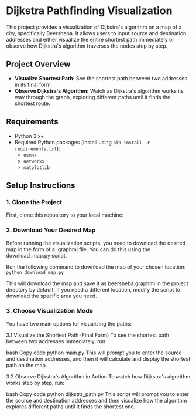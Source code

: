 # Dijkstra Pathfinding Visualization

This project provides a visualization of Dijkstra's algorithm on a map of a city, specifically Beersheba. It allows users to input source and destination addresses and either visualize the entire shortest path immediately or observe how Dijkstra's algorithm traverses the nodes step by step.

## Project Overview

- **Visualize Shortest Path:** See the shortest path between two addresses in its final form.
- **Observe Dijkstra's Algorithm:** Watch as Dijkstra's algorithm works its way through the graph, exploring different paths until it finds the shortest route.

## Requirements

- Python 3.x+
- Required Python packages (install using `pip install -r requirements.txt`):
  - `osmnx`
  - `networkx`
  - `matplotlib`

## Setup Instructions

### 1. Clone the Project

First, clone this repository to your local machine:


### 2. Download Your Desired Map
Before running the visualization scripts, you need to download the desired map in the form of a .graphml file. You can do this using the download_map.py script.

Run the following command to download the map of your chosen location:
``` python download_map.py ```


This will download the map and save it as beersheba.graphml in the project directory by default. If you need a different location, modify the script to download the specific area you need.

### 3. Choose Visualization Mode
You have two main options for visualizing the paths:

3.1 Visualize the Shortest Path (Final Form)
To see the shortest path between two addresses immediately, run:

bash
Copy code
python main.py
This will prompt you to enter the source and destination addresses, and then it will calculate and display the shortest path on the map.

3.2 Observe Dijkstra's Algorithm in Action
To watch how Dijkstra's algorithm works step by step, run:

bash
Copy code
python dijkstra_path.py
This script will prompt you to enter the source and destination addresses and then visualize how the algorithm explores different paths until it finds the shortest one.

